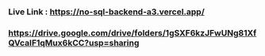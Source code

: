 ### Live Link : https://no-sql-backend-a3.vercel.app/

### https://drive.google.com/drive/folders/1gSXF6kzJFwUNg81XfQVcaIF1qMux6kCC?usp=sharing
